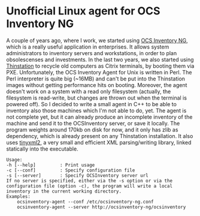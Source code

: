 Unofficial Linux agent for OCS Inventory NG
=====
A couple of years ago, where I work, we started using [OCS Inventory NG](http://www.ocsinventory-ng.org), which
is a really useful application in enterprises. It allows system administrators to inventory servers and workstations,
in order to plan obsolescenses and investments.
In the last two years, we also started using [Thinstation](http://www.thinstation.org) to recycle old computers
as Citrix terminals, by booting them via PXE.
Unfortunately, the OCS Inventory Agent for Unix is written in Perl. The Perl interpreter is quite big (~16MB) and
can't be put into the Thinstation images without getting performance hits on booting. Moreover, the agent doesn't
work on a system with a read only filesystem (actually, the filesystem is read-write, but changes are thrown out
when the terminal is powered off).
So I decided to write a small agent in C++ to be able to inventory also those machines which I'm not able to do, yet.
The agent is not complete yet, but it can already produce an incomplete inventory of the machine and send it to the 
OCSInventory server, or save it locally.
The program weights around 170kb on disk for now, and it only has zlib as dependency, which is already present on any
Thinstation installation.
It also uses  [tinyxml2](http://www.grinninglizard.com/tinyxml2), a very small and efficient XML parsing/writing library, linked statically into the executable.

    Usage:  
    -h [--help]         : Print usage  
    -c [--conf]         : Specify configuration file  
    -s [--server]       : Specify OCSInventory server url
    If no server is specified, either via the -s option or via the
    configuration file (option -c), the program will write a local
    inventory in the current working directory.
    Examples:  
        ocsinventory-agent --conf /etc/ocsinventory-ng.conf  
        ocsinventory-agent --server http://ocsinventory-ng/ocsinventory  
